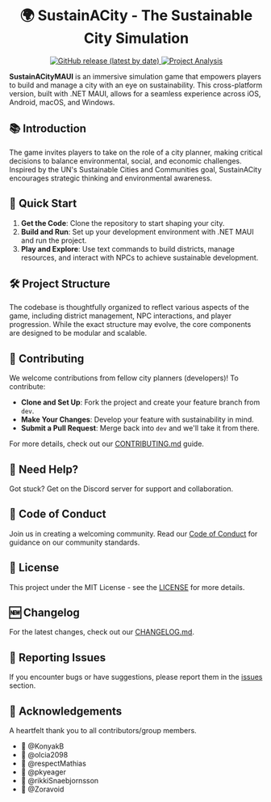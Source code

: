 <h1 align="center">🌍 SustainACity - The Sustainable City Simulation</h1>
<p align="center">
  <a href="https://github.com/SDU-Semester-Project-1-World-of-Zuul/SustainACityMAUI/releases">
    <img alt="GitHub release (latest by date)" src="https://img.shields.io/github/v/release/SustainACity/SustainACityMAUI?color=green&label=latest%20version&style=for-the-badge">
  </a>
  <a href="https://app.eraser.io/workspace/B3gMqhdFWqH9OIA89elQ">
    <img alt="Project Analysis" src="https://img.shields.io/badge/analysis-Eraser-blueviolet?style=for-the-badge">
  </a>
</p>

**SustainACityMAUI** is an immersive simulation game that empowers players to build and manage a city with an eye on sustainability. This cross-platform version, built with .NET MAUI, allows for a seamless experience across iOS, Android, macOS, and Windows.

## 📚 Introduction

The game invites players to take on the role of a city planner, making critical decisions to balance environmental, social, and economic challenges. Inspired by the UN's Sustainable Cities and Communities goal, SustainACity encourages strategic thinking and environmental awareness.

## 🚀 Quick Start

1. **Get the Code**: Clone the repository to start shaping your city.
2. **Build and Run**: Set up your development environment with .NET MAUI and run the project.
3. **Play and Explore**: Use text commands to build districts, manage resources, and interact with NPCs to achieve sustainable development.

## 🛠️ Project Structure

The codebase is thoughtfully organized to reflect various aspects of the game, including district management, NPC interactions, and player progression. While the exact structure may evolve, the core components are designed to be modular and scalable.

## 📌 Contributing

We welcome contributions from fellow city planners (developers)! To contribute:
- **Clone and Set Up**: Fork the project and create your feature branch from `dev`.
- **Make Your Changes**: Develop your feature with sustainability in mind.
- **Submit a Pull Request**: Merge back into `dev` and we'll take it from there.

For more details, check out our [CONTRIBUTING.md](CONTRIBUTING.md) guide.

## 💬 Need Help?

Got stuck? Get on the Discord server for support and collaboration.

## 📃 Code of Conduct

Join us in creating a welcoming community. Read our [Code of Conduct](CODE_OF_CONDUCT.md) for guidance on our community standards.

## 📜 License

This project under the MIT License - see the [LICENSE](LICENSE) for more details.

## 🆕 Changelog

For the latest changes, check out our [CHANGELOG.md](CHANGELOG.md).

## 🐛 Reporting Issues

If you encounter bugs or have suggestions, please report them in the [issues](https://github.com/SDU-Semester-Project-1-World-of-Zuul/SustainACityMAUI/issues) section.

## 🌟 Acknowledgements

A heartfelt thank you to all contributors/group members.
- 👏 @KonyakB
- 👏 @olcia2098
- 👏 @respectMathias
- 👏 @pkyeager
- 👏 @rikkiSnaebjornsson
- 👏 @Zoravoid
